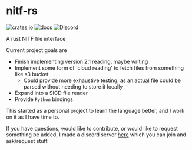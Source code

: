 # nitf-rs

[![crates.io](https://img.shields.io/crates/v/nitf-rs)](https://crates.io/crates/nitf-rs)
[![docs](https://img.shields.io/docsrs/nitf-rs)](https://docs.rs/nitf-rs/latest/nitf_rs/)
[![Discord](https://img.shields.io/discord/1109246714721865810?label=discord&logo=discord&logoColor=white&color=blue)](https://discord.gg/Kg7NwN4XgS)

A rust NITF file interface

Current project goals are
- Finish implementing version 2.1 reading, maybe writing
- Implement some form of 'cloud reading' to fetch files from something like s3 bucket
  - Could provide more exhaustive testing, as an actual file could be parsed without needing to store it locally
- Expand into a SICD file reader 
- Provide `Python` bindings 

This started as a personal project to learn the language better, and I work on 
it as I have time to. 

If you have questions, would like to contribute, or would like to request 
something be added, I made a discord server [here](https://discord.gg/Kg7NwN4XgS)
which you can join and ask/request stuff.